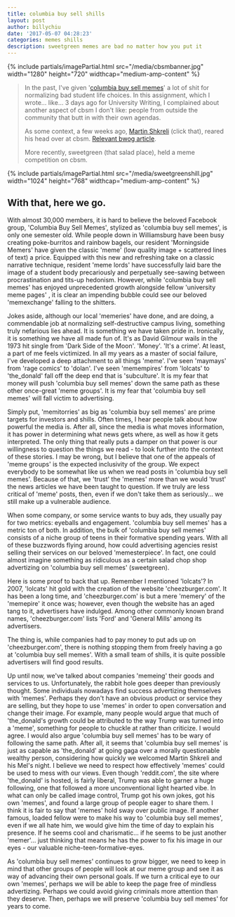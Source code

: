 ```yaml
---
title: columbia buy sell shills
layout: post
author: billychiu
date: '2017-05-07 04:28:23'
categories: memes shills
description: sweetgreen memes are bad no matter how you put it
---
```


{% include partials/imagePartial.html src="/media/cbsmbanner.jpg" width="1280" height="720" widthcap="medium-amp-content" %}

> In the past, I've given '[columbia buy sell memes](https://www.facebook.com/groups/1006815496091821/)' a lot of shit for normalizing bad student life choices. In this assignment, which I wrote... like... 3 days ago for University Writing, I complained about another aspect of cbsm I don't like: people from outside the community that butt in with their own agendas.
> 
> As some context, a few weeks ago, [Martin Shkreli](https://en.wikipedia.org/wiki/Martin_Shkreli) (click that), reared his head over at cbsm. [Relevant bwog article](http://bwog.com/2017/04/10/martin-shkreli-joins-columbia-buy-sell-memes/).
> 
> More recently, sweetgreen (that salad place), held a meme competition on cbsm.

{% include partials/imagePartial.html src="/media/sweetgreenshill.jpg" width="1024" height="768" widthcap="medium-amp-content" %}

## With that, here we go.

With almost 30,000 members, it is hard to believe the beloved Facebook group, 'Columbia Buy Sell Memes', stylized as 'columbia buy sell memes', is only one semester old. While people down in Williamsburg have been busy creating poke-burritos and rainbow bagels, our resident 'Morningside Memers' have given the classic 'meme' (low quality image + scattered lines of text) a price. Equipped with this new and refreshing take on a classic narrative technique, resident 'meme lords' have successfully laid bare the image of a student body precariously and perpetually see-sawing between procrastination and tits-up hedonism. However, while 'columbia buy sell memes' has enjoyed unprecedented growth alongside fellow 'university meme pages' , it is clear an impending bubble could see our beloved 'memexchange' falling to the shitters.

Jokes aside, although our local 'memeries' have done, and are doing, a commendable job at normalizing self-destructive campus living, something truly nefarious lies ahead. It is something we have taken pride in. Ironically, it is something we have all made fun of. It's as David Gilmour wails in the 1973 hit single from 'Dark Side of the Moon'. 'Money'.
'It's a crime'. At least, a part of me feels victimized. In all my years as a master of social failure, I've developed a deep attachment to all things 'meme'. I've seen 'maymays' from 'rage comics' to 'dolan'. I've seen 'memempires' from 'lolcats' to 'the_donald' fall off the deep end that is 'subculture'. It is my fear that money will push 'columbia buy sell memes' down the same path as these other once-great 'meme groups'. It is my fear that 'columbia buy sell memes' will fall victim to advertising.

Simply put, 'memitorries' as big as 'columbia buy sell memes' are prime targets for investors and shills. Often times, I hear people talk about how powerful the media is. After all, since the media is what moves information, it has power in determining what news gets where, as well as how it gets interpreted. The only thing that really puts a damper on that power is our willingness to question the things we read - to look further into the context of these stories.
I may be wrong, but I believe that one of the appeals of 'meme groups' is the expected inclusivity of the group. We expect everybody to be somewhat like us when we read posts in 'columbia buy sell memes'. Because of that, we 'trust' the 'memes' more than we would 'trust' the news articles we have been taught to question.
If we truly are less critical of 'meme' posts, then, even if we don't take them as seriously... we still make up a vulnerable audience.

When some company, or some service wants to buy ads, they usually pay for two metrics: eyeballs and engagement. 'columbia buy sell memes' has a metric ton of both. In addition, the bulk of 'columbia buy sell memes' consists of a niche group of teens in their formative spending years. With all of these buzzwords flying around, how could advertising agencies resist selling their services on our beloved 'memesterpiece'. In fact, one could almost imagine something as ridiculous as a certain salad chop shop advertizing on 'columbia buy sell memes' (sweetgreen).

Here is some proof to back that up. Remember I mentioned 'lolcats'? In 2007, 'lolcats' hit gold with the creation of the website 'cheezburger.com'. It has been a long time, and 'cheezburger.com' is but a mere 'memery' of the 'memepire' it once was; however, even though the website has an aged tang to it, advertisers have indulged. Among other commonly known brand names, 'cheezburger.com' lists 'Ford' and 'General Mills' among its advertisers.

The thing is, while companies had to pay money to put ads up on 'cheezburger.com', there is nothing stopping them from freely having a go at 'columbia buy sell memes'. With a small team of shills, it is quite possible advertisers will find good results.

Up until now, we've talked about companies 'memeing' their goods and services to us. Unfortunately, the rabbit hole goes deeper than previously thought. Some individuals nowadays find success advertizing themselves with 'memes'. Perhaps they don't have an obvious product or service they are selling, but they hope to use 'memes' in order to open conversation and change their image. For example, many people would argue that much of 'the_donald's growth could be attributed to the way Trump was turned into a 'meme', something for people to chuckle at rather than criticize. I would agree. I would also argue 'columbia buy sell memes' has to be wary of following the same path. After all, it seems that 'columbia buy sell memes' is just as capable as 'the_donald' at going gaga over a morally questionable wealthy person, considering how quickly we welcomed Martin Shkreli and his Mel's night. I believe we need to respect how effectively 'memes' could be used to mess with our views. Even though 'reddit.com', the site where 'the_donald' is hosted, is fairly liberal, Trump was able to garner a huge following, one that followed a more unconventional light hearted vibe. In what can only be called image control, Trump got his own jokes, got his own 'memes', and found a large group of people eager to share them.
I think it is fair to say that 'memes' hold sway over public image. If another famous, loaded fellow were to make his way to 'columbia buy sell memes', even if we all hate him, we would give him the time of day to explain his presence. If he seems cool and charismatic... if he seems to be just another 'memer'... just thinking that means he has the power to fix his image in our eyes - our valuable niche-teen-formative-eyes.

As 'columbia buy sell memes' continues to grow bigger, we need to keep in mind that other groups of people will look at our meme group and see it as way of advancing their own personal goals. If we turn a critical eye to our own 'memes', perhaps we will be able to keep the page free of mindless advertizing. Perhaps we could avoid giving criminals more attention than they deserve. Then, perhaps we will preserve 'columbia buy sell memes' for years to come.


